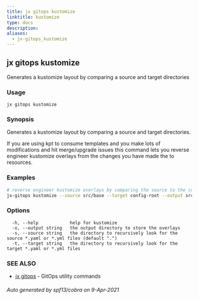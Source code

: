 ```yaml
---
title: jx gitops kustomize
linktitle: kustomize
type: docs
description: 
aliases:
  - jx-gitops_kustomize
---
```


## jx gitops kustomize

Generates a kustomize layout by comparing a source and target directories

### Usage

```
jx gitops kustomize
```

### Synopsis

Generates a kustomize layout by comparing a source and target directories.
  
If you are using kpt to consume templates and you make lots of modifications and hit merge/upgrade issues this command lets you reverse engineer kustomize overlays from the changes you have made the to resources.

### Examples

  ```bash
  # reverse engineer kustomize overlays by comparing the source to the current target
  jx-gitops kustomize --source src/base --target config-root --output src/overlays/default

  ```
### Options

```
  -h, --help            help for kustomize
  -o, --output string   the output directory to store the overlays
  -s, --source string   the directory to recursively look for the source *.yaml or *.yml files (default ".")
  -t, --target string   the directory to recursively look for the target *.yaml or *.yml files
```

### SEE ALSO

* [jx gitops](..)	 - GitOps utility commands

###### Auto generated by spf13/cobra on 9-Apr-2021
